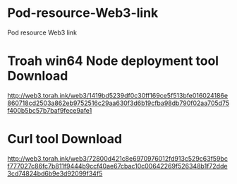 # Pod-resource-Web3-link

Pod resource Web3 link

# Troah win64 Node deployment tool  Download
http://web3.torah.ink/web3/1419bd5239df0c30ff169ce5f513bfe016024186e860718cd2503a862eb9752516c29aa630f3d6b19cfba98db790f02aa705d75f400b5bc57b7baf9fece9afe1

# Curl tool  Download
http://web3.torah.ink/web3/72800d421c8e6970976012fd913c529c63f59bcf777027c86fc7b811f9444b9ccf40ae67cbac10c00642269f526348b1f72dde3cd74824bd6b9e3d92099f34f5
